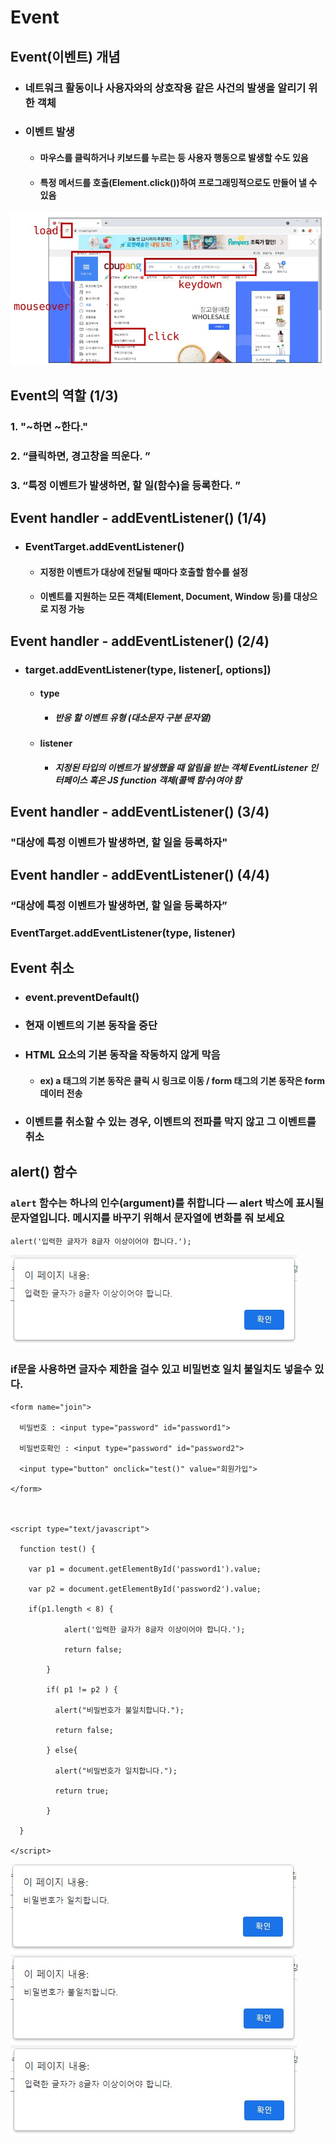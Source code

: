 # Event

## Event(이벤트) 개념

- ### 네트워크 활동이나 사용자와의 상호작용 같은 사건의 발생을 알리기 위한 객체
- ### 이벤트 발생
	- #### 마우스를 클릭하거나 키보드를 누르는 등 사용자 행동으로 발생할 수도 있음
	- #### 특정 메서드를 호출(Element.click())하여 프로그래밍적으로도 만들어 낼 수 있음
![[이벤트 예시.jpg]](https://github.com/star2871/TIL/blob/master/js/web%2011%EC%9D%BC%EC%B0%A8/web%2011%EC%9D%BC%EC%B0%A8%20%EB%B3%B5%EC%8A%B5/%EC%9D%B4%EB%AF%B8%EC%A7%80%20%EC%9E%90%EB%A3%8C/%EC%9D%B4%EB%B2%A4%ED%8A%B8%20%EC%98%88%EC%8B%9C.jpg)

## Event의 역할 (1/3)
### 1. "~하면 ~한다."
### 2. “클릭하면, 경고창을 띄운다. ”
### 3. “특정 이벤트가 발생하면, 할 일(함수)을 등록한다. ”

## Event handler - addEventListener() (1/4)
- ### EventTarget.addEventListener()
	- #### 지정한 이벤트가 대상에 전달될 때마다 호출할 함수를 설정
	- #### 이벤트를 지원하는 모든 객체(Element, Document, Window 등)를 대상으로 지정 가능

## Event handler - addEventListener() (2/4)
- ### target.addEventListener(type, listener[, options])
	- #### type
		- ##### 반응 할 이벤트 유형 (대소문자 구분 문자열)
	- #### listener
		- ##### 지정된 타입의 이벤트가 발생했을 때 알림을 받는 객체 EventListener 인터페이스 혹은 JS function 객체(콜백 함수)여야 함

## Event handler - addEventListener() (3/4)
### "대상에 특정 이벤트가 발생하면, 할 일을 등록하자"

## Event handler - addEventListener() (4/4)
### “대상에 특정 이벤트가 발생하면, 할 일을 등록하자”
### EventTarget.addEventListener(type, listener)

## Event 취소
- ### event.preventDefault()
- ### 현재 이벤트의 기본 동작을 중단
- ### HTML 요소의 기본 동작을 작동하지 않게 막음
	- #### ex) a 태그의 기본 동작은 클릭 시 링크로 이동 / form 태그의 기본 동작은 form 데이터 전송
- ### 이벤트를 취소할 수 있는 경우, 이벤트의 전파를 막지 않고 그 이벤트를 취소

## alert() 함수
### `alert` 함수는 하나의 인수(argument)를 취합니다 — alert 박스에 표시될 문자열입니다. 메시지를 바꾸기 위해서 문자열에 변화를 줘 보세요
```
alert('입력한 글자가 8글자 이상이어야 합니다.');
```
![[alert 예시.jpg]](https://github.com/star2871/TIL/blob/master/js/web%2011%EC%9D%BC%EC%B0%A8/web%2011%EC%9D%BC%EC%B0%A8%20%EB%B3%B5%EC%8A%B5/%EC%9D%B4%EB%AF%B8%EC%A7%80%20%EC%9E%90%EB%A3%8C/alert%20%EC%98%88%EC%8B%9C.jpg)

### if문을 사용하면 글자수 제한을 걸수 있고 비밀번호 일치 불일치도 넣을수 있다.
```
<form name="join">

  비밀번호 : <input type="password" id="password1">

  비밀번호확인 : <input type="password" id="password2">

  <input type="button" onclick="test()" value="회원가입">

</form>

  

<script type="text/javascript">

  function test() {

    var p1 = document.getElementById('password1').value;

    var p2 = document.getElementById('password2').value;

    if(p1.length < 8) {

            alert('입력한 글자가 8글자 이상이어야 합니다.');

            return false;

        }

        if( p1 != p2 ) {

          alert("비밀번호가 불일치합니다.");

          return false;

        } else{

          alert("비밀번호가 일치합니다.");

          return true;

        }

  }

</script>
```
![[비밀번호 일치.jpg]](https://github.com/star2871/TIL/blob/master/js/web%2011%EC%9D%BC%EC%B0%A8/web%2011%EC%9D%BC%EC%B0%A8%20%EB%B3%B5%EC%8A%B5/%EC%9D%B4%EB%AF%B8%EC%A7%80%20%EC%9E%90%EB%A3%8C/%EB%B9%84%EB%B0%80%EB%B2%88%ED%98%B8%20%EC%9D%BC%EC%B9%98.jpg)
![[비밀번호 불일치.jpg]](https://github.com/star2871/TIL/blob/master/js/web%2011%EC%9D%BC%EC%B0%A8/web%2011%EC%9D%BC%EC%B0%A8%20%EB%B3%B5%EC%8A%B5/%EC%9D%B4%EB%AF%B8%EC%A7%80%20%EC%9E%90%EB%A3%8C/%EB%B9%84%EB%B0%80%EB%B2%88%ED%98%B8%20%EB%B6%88%EC%9D%BC%EC%B9%98.jpg)
![[alert 예시 1.jpg]](https://github.com/star2871/TIL/blob/master/js/web%2011%EC%9D%BC%EC%B0%A8/web%2011%EC%9D%BC%EC%B0%A8%20%EB%B3%B5%EC%8A%B5/%EC%9D%B4%EB%AF%B8%EC%A7%80%20%EC%9E%90%EB%A3%8C/alert%20%EC%98%88%EC%8B%9C.jpg)
